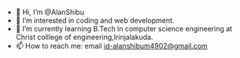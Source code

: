 - 👋 Hi, I’m @AlanShibu
- 👀 I’m interested in coding and web development.
- 🌱 I’m currently learning B.Tech in computer science engineering at Christ colllege of engineering,Irinjalakuda.
- 📫 How to reach me: email id-alanshibum4902@gmail.com

<!---
AlanShibu/AlanShibu is a ✨ special ✨ repository because its `README.md` (this file) appears on your GitHub profile.
You can click the Preview link to take a look at your changes.
--->
